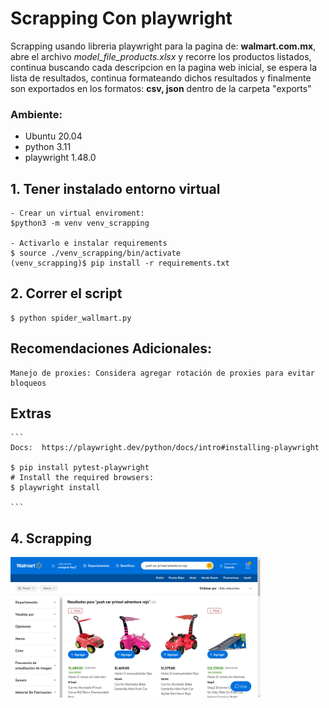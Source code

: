 # Scrapping Con playwright

  Scrapping usando libreria playwright para la pagina de: **walmart.com.mx**, abre el archivo *model_file_products.xlsx* y recorre los productos listados, continua buscando cada descripcion en la pagina web inicial, se espera la lista de resultados, continua formateando dichos resultados y finalmente son exportados en los formatos: **csv, json** dentro de la carpeta "exports"
  
  ### Ambiente:
  - Ubuntu 20.04
  - python 3.11
  - playwright 1.48.0

## 1. Tener instalado entorno virtual

    - Crear un virtual enviroment:
    $python3 -m venv venv_scrapping

    - Activarlo e instalar requirements
    $ source ./venv_scrapping/bin/activate
    (venv_scrapping)$ pip install -r requirements.txt

## 2. Correr el script
    $ python spider_wallmart.py

## Recomendaciones Adicionales:
    Manejo de proxies: Considera agregar rotación de proxies para evitar bloqueos
    
## Extras
    ```
    Docs:  https://playwright.dev/python/docs/intro#installing-playwright
    
    $ pip install pytest-playwright    
    # Install the required browsers:
    $ playwright install

    ```
## 4. Scrapping

  <img alt="Screenshot" src="https://raw.githubusercontent.com/wzorroman/scrapping_wallmart/refs/heads/master/screenshots/2025-05-04%2022%3A37%3A05_walmart_push-car.png" title="Sample" width="400"/>

